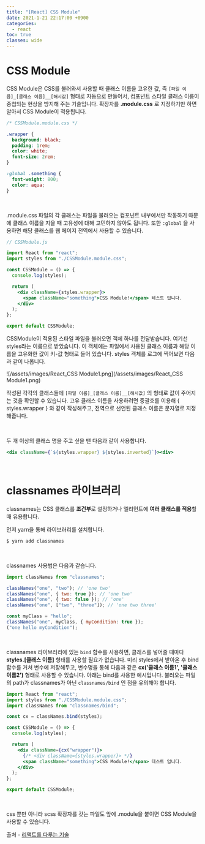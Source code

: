 ```yaml
---
title: "[React] CSS Module"
date: 2021-1-21 22:17:00 +0900
categories:
  - react
toc: true
classes: wide
---
```


# CSS Module

CSS Module은 CSS를 불러와서 사용할 때 클래스 이름을 고유한 값, 즉 `[파일 이름]_[클래스 이름]__[해시값]` 형태로 자동으로 만들어서, 컴포넌트 스타일 클래스 이름이 중첩되는 현상을 방지해 주는 기술입니다. 확장자를 **.module.css** 로 지정하기만 하면 알아서 CSS Module이 적용됩니다.

```css
/* CSSModule.module.css */

.wrapper {
  background: black;
  padding: 1rem;
  color: white;
  font-size: 2rem;
}

:global .something {
  font-weight: 800;
  color: aqua;
}
```

<br>

.module.css 파일의 각 클래스는 파일을 불러오는 컴포넌트 내부에서만 작동하기 때문에 클래스 이름을 지을 때 고유성에 대해 고민하지 않아도 됩니다. 또한 `:global` 을 사용하면 해당 클래스를 웹 페이지 전역에서 사용할 수 있습니다.

```jsx
// CSSModule.js

import React from "react";
import styles from "./CSSModule.module.css";

const CSSModule = () => {
  console.log(styles);

  return (
    <div className={styles.wrapper}>
      <span className="something">CSS Module!</span> 테스트 입니다.
    </div>
  );
};

export default CSSModule;
```

CSSModule이 적용된 스타일 파일을 불러오면 객체 하나를 전달받습니다. 여기선 styles라는 이름으로 받았습니다. 이 객체에는 파일에서 사용된 클래스 이름과 해당 이름을 고유화한 값이 키-값 형태로 들어 있습니다. styles 객체를 로그에 찍어보면 다음과 같이 나옵니다.

![/assets/images/React_CSS Module1.png](/assets/images/React_CSS Module1.png)

작성된 각각의 클래스들에 `[파일 이름]_[클래스 이름]__[해시값]` 의 형태로 값이 주어지는 것을 확인할 수 있습니다. 고유 클래스 이름을 사용하려면 중괄호를 이용해 { styles.wrapper } 와 같이 작성해주고, 전역으로 선언된 클래스 이름은 문자열로 지정해줍니다.

<br>

두 개 이상의 클래스 명을 주고 싶을 땐 다음과 같이 사용합니다.

```jsx
<div className={`${styles.wrapper} ${styles.inverted}`}><div>
```

<br>

# classnames 라이브러리

classnames는 CSS 클래스를 **조건부**로 설정하거나 엘리먼트에 **여러 클래스를 적용**할 때 유용합니다.

먼저 yarn을 통해 라이브러리를 설치합니다.

```bash
$ yarn add classnames
```

<br>

classnames 사용법은 다음과 같습니다.

```jsx
import classNames from "classnames";

classNames("one", "two"); // 'one two'
classNames("one", { two: true }); // 'one two'
classNames("one", { two: false }); // 'one'
classNames("one", ["two", "three"]); // 'one two three'

const myClass = "hello";
classNames("one", myClass, { myCondition: true });
("one hello myCondition");
```

<br>

classnames 라이브러리에 있는 `bind` 함수를 사용하면, 클래스를 넣어줄 때마다 **styles.[클래스 이름]** 형태를 사용할 필요가 없습니다. 미리 styles에서 받아온 후 bind 함수를 거쳐 변수에 저장해두고, 변수명을 통해 다음과 같은 **cx('클래스 이름1', '클래스 이름2')** 형태로 사용할 수 있습니다. 아래는 bind를 사용한 예시입니다. 불러오는 파일의 path가 classnames가 아닌 `classnames/bind` 인 점을 유의해야 합니다.

```jsx
import React from "react";
import styles from "./CSSModule.module.css";
import classNames from "classnames/bind";

const cx = classNames.bind(styles);

const CSSModule = () => {
  console.log(styles);

  return (
    <div className={cx("wrapper")}>
      {/* <div className={styles.wrapper}> */}
      <span className="something">CSS Module!</span> 테스트 입니다.
    </div>
  );
};

export default CSSModule;
```

<br>

css 뿐만 아니라 scss 확장자를 갖는 파일도 앞에 .module을 붙이면 CSS Module을 사용할 수 있습니다.

출처 - [리액트를 다루는 기술](http://www.kyobobook.co.kr/product/detailViewKor.laf?ejkGb=KOR&mallGb=KOR&barcode=9791160508796&orderClick=LEa&Kc=)